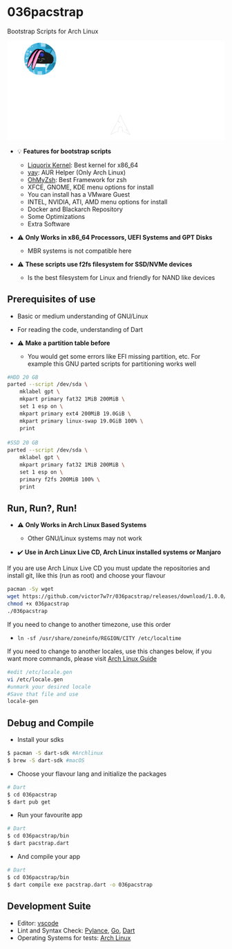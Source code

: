 # 036pacstrap

Bootstrap Scripts for Arch Linux

![Alt text](brandwhite.png?raw=true "Title")

- :bulb: **Features for bootstrap scripts**
  - [Liquorix Kernel](https://liquorix.net/): Best kernel for x86_64
  - [yay](https://github.com/Jguer/yay): AUR Helper (Only Arch Linux)
  - [OhMyZsh](https://ohmyz.sh/): Best Framework for zsh
  - XFCE, GNOME, KDE menu options for install
  - You can install has a VMware Guest
  - INTEL, NVIDIA, ATI, AMD menu options for install
  - Docker and Blackarch Repository
  - Some Optimizations
  - Extra Software

- :warning: **Only Works in x86_64 Processors, UEFI Systems and GPT Disks**
  - MBR systems is not compatible here

- :warning: **These scripts use f2fs filesystem for SSD/NVMe devices**
  - Is the best filesystem for Linux and friendly for NAND like devices

## Prerequisites of use

- Basic or medium understanding of GNU/Linux
- For reading the code, understanding of Dart

- :warning: **Make a partition table before**
  - You would get some errors like EFI missing partition, etc. For example this GNU parted scripts for partitioning works well

```bash
#HDD 20 GB
parted --script /dev/sda \
    mklabel gpt \
    mkpart primary fat32 1MiB 200MiB \
    set 1 esp on \
    mkpart primary ext4 200MiB 19.0GiB \
    mkpart primary linux-swap 19.0GiB 100% \
    print

#SSD 20 GB
parted --script /dev/sda \
    mklabel gpt \
    mkpart primary fat32 1MiB 200MiB \
    set 1 esp on \
    primary f2fs 200MiB 100% \
    print
```

## Run, Run?, Run!

- :warning: **Only Works in Arch Linux Based Systems**
  - Other GNU/Linux systems may not work

- :heavy_check_mark: **Use in Arch Linux Live CD, Arch Linux installed systems or Manjaro**

If you are use Arch Linux Live CD you must update the repositories and install git, like this (run as root) and choose your flavour

```bash
pacman -Sy wget
wget https://github.com/victor7w7r/036pacstrap/releases/download/1.0.0/036pacstrap
chmod +x 036pacstrap
./036pacstrap
```

If you need to change to another timezone, use this order

- `ln -sf /usr/share/zoneinfo/REGION/CITY /etc/localtime`

If you need to change to another locales, use this changes below, if you want more commands, please visit [Arch Linux Guide](https://wiki.archlinux.org/title/installation_guide)

```bash
#edit /etc/locale.gen
vi /etc/locale.gen
#unmark your desired locale
#Save that file and use
locale-gen
```

## Debug and Compile

- Install your sdks

```bash
$ pacman -S dart-sdk #Archlinux
$ brew -S dart-sdk #macOS
```

- Choose your flavour lang and initialize the packages

```bash
# Dart
$ cd 036pacstrap
$ dart pub get
```

- Run your favourite app

```bash
# Dart
$ cd 036pacstrap/bin
$ dart pacstrap.dart
```

- And compile your app

```bash
# Dart
$ cd 036pacstrap/bin
$ dart compile exe pacstrap.dart -o 036pacstrap
```

## Development Suite

- Editor: [vscode](https://code.visualstudio.com/)
- Lint and Syntax Check: [Pylance](https://marketplace.visualstudio.com/,items?itemName=ms-python.vscode-pylance), [Go](https://code.visualstudio.com/docs/languages/go), [Dart](https://marketplace.visualstudio.com/items?itemName=Dart-Code.dart-code)
- Operating Systems for tests: [Arch Linux](https://archlinux.org/)
